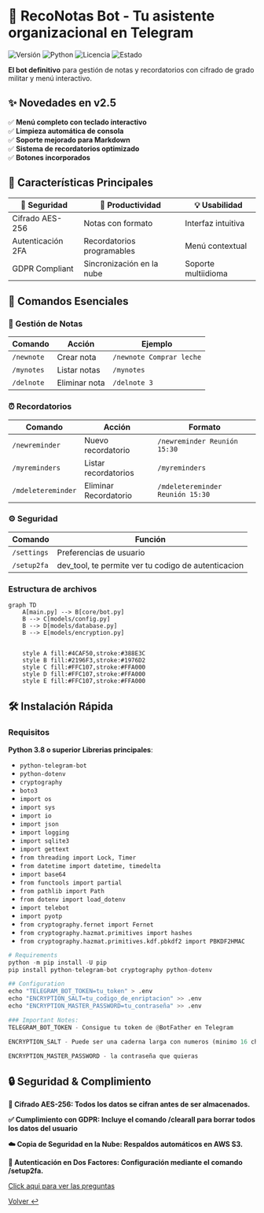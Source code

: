 # 🤖 RecoNotas Bot - Tu asistente organizacional en Telegram  

![Versión](https://img.shields.io/badge/Versión-2.5-blue) 
![Python](https://img.shields.io/badge/Python-3.8%2B-3776AB)
![Licencia](https://img.shields.io/badge/Licencia-MIT-green)
![Estado](https://img.shields.io/badge/Estado-Producción-brightgreen)

**El bot definitivo** para gestión de notas y recordatorios con cifrado de grado militar y menú interactivo.

## ✨ Novedades en v2.5
✅ **Menú completo con teclado interactivo**  
✅ **Limpieza automática de consola**  
✅ **Soporte mejorado para Markdown**  
✅ **Sistema de recordatorios optimizado**  
✅ **Botones incorporados**  

## 🎯 Características Principales  

| 🔐 Seguridad | 🚀 Productividad | 💡 Usabilidad |
|-------------|----------------|--------------|
| Cifrado AES-256 | Notas con formato | Interfaz intuitiva |
| Autenticación 2FA | Recordatorios programables | Menú contextual |
| GDPR Compliant | Sincronización en la nube | Soporte multiidioma |

## 📲 Comandos Esenciales  

### 📝 Gestión de Notas
| Comando | Acción | Ejemplo |
|---------|--------|---------|
| `/newnote` | Crear nota | `/newnote Comprar leche` |
| `/mynotes` | Listar notas | `/mynotes` |
| `/delnote` | Eliminar nota | `/delnote 3` |

### ⏰ Recordatorios  
| Comando | Acción | Formato |
|---------|--------|---------|
| `/newreminder` | Nuevo recordatorio | `/newreminder Reunión 15:30` |
| `/myreminders` | Listar recordatorios | `/myreminders` |
| `/mdeletereminder`| Eliminar Recordatorio | `/mdeletereminder Reunión 15:30`|

### ⚙️ Seguridad
| Comando | Función |  
|---------|---------|  
| `/settings` | Preferencias de usuario |  
| `/setup2fa` | dev_tool, te permite ver tu codigo de autenticacion  |  

### Estructura de archivos 
```mermaid
graph TD
    A[main.py] --> B[core/bot.py]
    B --> C[models/config.py]
    B --> D[models/database.py]
    B --> E[models/encryption.py]

    
    style A fill:#4CAF50,stroke:#388E3C
    style B fill:#2196F3,stroke:#1976D2
    style C fill:#FFC107,stroke:#FFA000
    style D fill:#FFC107,stroke:#FFA000
    style E fill:#FFC107,stroke:#FFA000

```


## 🛠️ Instalación Rápida  


### Requisitos


**Python 3.8 o superior**
**Librerias principales**:  
- `python-telegram-bot`
- `python-dotenv`
- `cryptography`
- `boto3`
- `import os`
- `import sys`
- `import io`
- `import json`
- `import logging`
- `import sqlite3`
- `import gettext`
- `from threading import Lock, Timer`
- `from datetime import datetime, timedelta`
- `import base64`
- `from functools import partial`
- `from pathlib import Path`
- `from dotenv import load_dotenv`
- `import telebot`
- `import pyotp`
- `from cryptography.fernet import Fernet`
- `from cryptography.hazmat.primitives import hashes`
- `from cryptography.hazmat.primitives.kdf.pbkdf2 import PBKDF2HMAC`

```python
# Requirements
python -m pip install -U pip
pip install python-telegram-bot cryptography python-dotenv

## Configuration
echo "TELEGRAM_BOT_TOKEN=tu_token" > .env
echo "ENCRYPTION_SALT=tu_codigo_de_enriptacion" >> .env
echo "ENCRYPTION_MASTER_PASSWORD=tu_contraseña" >> .env

### Important Notes:
TELEGRAM_BOT_TOKEN - Consigue tu token de @BotFather en Telegram

ENCRYPTION_SALT - Puede ser una caderna larga con numeros (minimo 16 characteres)

ENCRYPTION_MASTER_PASSWORD - la contraseña que quieras

```

## 🔒 Seguridad & Complimiento

**🔐 Cifrado AES-256: Todos los datos se cifran antes de ser almacenados.**

**✅ Cumplimiento con GDPR: Incluye el comando /clearall para borrar todos los datos del usuario**

**☁️ Copia de Seguridad en la Nube: Respaldos automáticos en AWS S3.**

**🔑 Autenticación en Dos Factores: Configuración mediante el comando /setup2fa.**


[Click aqui para ver las preguntas](../preguntas.md)

[ Volver ↩](../ReadMe.md)